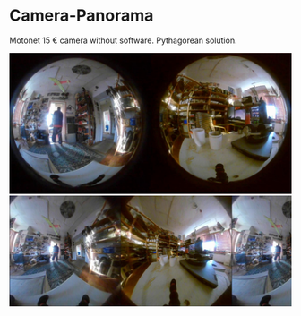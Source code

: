 # Camera-Panorama
Motonet 15 € camera without software. Pythagorean solution.

<img src=00000157.jpg>

<img src=IM3.JPG>
